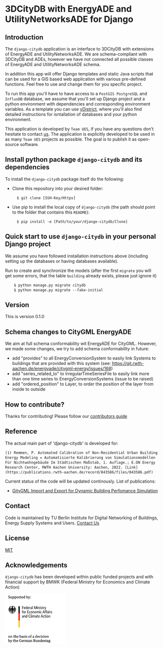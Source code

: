 # 3DCityDB with EnergyADE and UtilityNetworksADE for Django

## Introduction

The `django-citydb` application is an interface to 3DCityDB with extensions of EnergyADE and UtilityNetworksADE. We are schema-compliant
with 3DCityDB and ADEs, however we have not connected all possible classes of EnergyADE and UtilityNetworksADE schema.

In addition this app will offer Django templates and static Java scripts that can be
used for a GIS based web application with various pre-defined functions. Feel
free to use and change them for you specific project.

To run this app you'll have to have access to a `PostGIS PostgreSQL` and `InfluxDB`
database, we assume that you'll set up Django project and a python environment with
dependencies and corresponding environment variables. As a template you can use
[vDistrict](https://git.rwth-aachen.de/EBC/Team_UES/living-roadmap/vDistrict?nav_source=navbar), where you'll also find detailed instructions for isntallation of
databases and your python environment.

This application is developed by `Team UES`, if you have any questions don't hesitate to
contact [us](mailto:PRemmen@eonerc.rwth-aachen.de). The application is explicitly
developed to be used in as many `Team UES` projects as possible. The goal is to publish
it as open-source software.

## Install python package `django-citydb` and its dependencies

To install the `django-citydb` package itself do the following:

- Clone this repository into your desired folder:

        $ git clone [SSH-Key/Https]

- Use pip to install the local copy of `django-citydb` (the path should point to the folder that contains this `README`):

        $ pip install -e [Path/to/your/django-citydb/Clone]


## Quick start to use `django-citydb` in your personal Django project

We assume you have followed installation instructions above (including setting
up the databases or having databases available).

Run to create and synchronize the models (after the first `migrate` you will
    get some errors, that the table `building` already exists, please just ignore it)

        $ python manage.py migrate citydb
        $ python manage.py migrate --fake-initial


## Version

This is version 0.1.0

## Schema changes to CityGML EnergyADE

We aim at full schema conformability wit EnergyADE for CityGML. However, 
we made some changes, we try to add schema conformability in future:

- add "provides" to all EnergyConversionSystem to easily link Systems to buildings that are provided with this system (see: https://git.rwth-aachen.de/energyade/citygml-energy/issues/168)
- add "series_related_to" to IrregularTimeSeriesFile to easily link more than one time series to EnergyConversionSystems (issue to be raised)
- add "ordered_position" to Layer, to order the position of the layer from inside to outside


## How to contribute?

Thanks for contributing! Please follow our [contributors guide](./docs/contributor.md)

## Reference 

The actual main part of 'django-citydb' is developed for: 

    (1) Remmen, P. Automated Calibration of Non-Residential Urban Building Energy Modeling = Automatisierte Kalibrierung von Simulationsmodellen Für Nichtwohngebäude Im Städtischen Maßstab, 1. Auflage.; E.ON Energy Research Center, RWTH Aachen University: Aachen, 2022. [Link](https://publications.rwth-aachen.de/record/843586/files/843586.pdf)


Current status of the code will be updated continously. List of publications:

- [GityGML Import and Export for Dynamic Building Perfomance Simulation](https://www.researchgate.net/publication/308368722_CityGML_Import_and_Export_for_Dynamic_Building_Performance_Simulation_in_Modelica)  


## Contact 

Code is maintained by TU Berlin Institute for Digital Networking of Buildings, Energy Supply Systems and Users. [Contact Us](mailto:info@dvg.tu-berlin.de)


## License

[MIT](LICENSE)


## Acknowledgements

`django-citydb` has been developed within public funded projects
and with financial support by BMWK (Federal Ministry for Economics and Climate Action)

<img src="resources/bmwk_en_2023.png" width="200">
